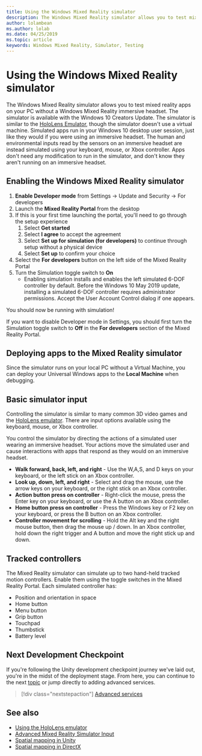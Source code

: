 ```yaml
---
title: Using the Windows Mixed Reality simulator
description: The Windows Mixed Reality simulator allows you to test mixed reality apps on your PC without a Windows Mixed Reality immersive headset.
author: lolambean
ms.author: lolab
ms.date: 04/25/2019
ms.topic: article
keywords: Windows Mixed Reality, Simulator, Testing
---
```



# Using the Windows Mixed Reality simulator

The Windows Mixed Reality simulator allows you to test mixed reality apps on your PC without a Windows Mixed Reality immersive headset. The simulator is available with the Windows 10 Creators Update. The simulator is similar to the [HoloLens Emulator](using-the-hololens-emulator.md), though the simulator doesn't use a virtual machine. Simulated apps run in your Windows 10 desktop user session, just like they would if you were using an immersive headset. The human and environmental inputs read by the sensors on an immersive headset are instead simulated using your keyboard, mouse, or Xbox controller. Apps don't need any modification to run in the simulator, and don't know they aren't running on an immersive headset.

## Enabling the Windows Mixed Reality simulator

1. **Enable Developer mode** from Settings -> Update and Security -> For developers
2. Launch the **Mixed Reality Portal** from the desktop
3. If this is your first time launching the portal, you'll need to go through the setup experience
   1. Select **Get started**
   2. Select **I agree** to accept the agreement
   3. Select **Set up for simulation (for developers)** to continue through setup without a physical device
   4. Select **Set up** to confirm your choice
4. Select the **For developers** button on the left side of the Mixed Reality Portal
5. Turn the Simulation toggle switch to **On**
   * Enabling simulation installs and enables the left simulated 6-DOF controller by default.  Before the Windows 10 May 2019 update, installing a simulated 6-DOF controller requires administrator permissions.  Accept the User Account Control dialog if one appears.

You should now be running with simulation!

If you want to disable Developer mode in Settings, you should first turn the Simulation toggle switch to **Off** in the **For developers** section of the Mixed Reality Portal.

## Deploying apps to the Mixed Reality simulator

Since the simulator runs on your local PC without a Virtual Machine, you can deploy your Universal Windows apps to the **Local Machine** when debugging.

## Basic simulator input

Controlling the simulator is similar to many common 3D video games and the [HoloLens emulator](using-the-hololens-emulator.md). There are input options available using the keyboard, mouse, or Xbox controller.

You control the simulator by directing the actions of a simulated user wearing an immersive headset. Your actions move the simulated user and cause interactions with apps that respond as they would on an immersive headset.
* **Walk forward, back, left, and right** - Use the W,A,S, and D keys on your keyboard, or the left stick on an Xbox controller.
* **Look up, down, left, and right** - Select and drag the mouse, use the arrow keys on your keyboard, or the right stick on an Xbox controller.
* **Action button press on controller** - Right-click the mouse, press the Enter key on your keyboard, or use the A button on an Xbox controller.
* **Home button press on controller** - Press the Windows key or F2 key on your keyboard, or press the B button on an Xbox controller.
* **Controller movement for scrolling** - Hold the Alt key and the right mouse button, then drag the mouse up / down. In an Xbox controller, hold down the right trigger and A button and move the right stick up and down.

## Tracked controllers

The Mixed Reality simulator can simulate up to two hand-held tracked motion controllers. Enable them using the toggle switches in the Mixed Reality Portal. Each simulated controller has:
* Position and orientation in space
* Home button
* Menu button
* Grip button
* Touchpad
* Thumbstick
* Battery level

## Next Development Checkpoint

If you're following the Unity development checkpoint journey we've laid out, you're in the midst of the deployment stage. From here, you can continue to the next [topic](../../develop/unity/unity-development-overview.md#4-deploying-to-a-device-or-emulator) or jump directly to adding advanced services.

> [!div class="nextstepaction"]
> [Advanced services](../../develop/unity/unity-development-overview.md#5-adding-services)


## See also
* [Using the HoloLens emulator](using-the-hololens-emulator.md)
* [Advanced Mixed Reality Simulator Input](advanced-hololens-emulator-and-mixed-reality-simulator-input.md)
* [Spatial mapping in Unity](../../develop/unity/spatial-mapping-in-unity.md)
* [Spatial mapping in DirectX](../../develop/native/spatial-mapping-in-directx.md)
